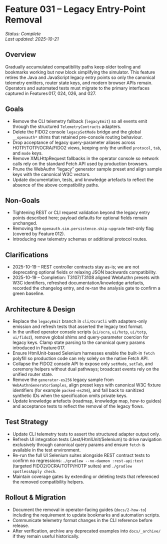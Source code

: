 # Feature 031 – Legacy Entry-Point Removal

_Status: Complete_  
_Last updated: 2025-10-21_

## Overview
Gradually accumulated compatibility paths keep older tooling and bookmarks working but now block simplifying the simulator. This feature retires the Java and JavaScript legacy entry points so only the canonical telemetry emitters, router state keys, and modern browser APIs remain. Operators and automated tests must migrate to the primary interfaces captured in Features 017, 024, 026, and 027.

## Goals
- Remove the CLI telemetry fallback (`legacyEmit`) so all events emit through the structured `TelemetryContracts` adapters.
- Delete the FIDO2 console `legacySetMode` bridge and the global `__openauth*` shims that retained pre-console routing behaviour.
- Drop acceptance of legacy query-parameter aliases across HOTP/TOTP/OCRA/FIDO2 views, keeping only the unified `protocol`, `tab`, and `mode` keys.
- Remove XMLHttpRequest fallbacks in the operator console so network calls rely on the standard Fetch API used by production browsers.
- Prune the WebAuthn “legacy” generator sample preset and align sample keys with the canonical W3C vectors.
- Update documentation, tests, and knowledge artefacts to reflect the absence of the above compatibility paths.

## Non-Goals
- Tightening REST or CLI request validation beyond the legacy entry points described here; payload defaults for optional fields remain unchanged.
- Removing the `openauth.sim.persistence.skip-upgrade` test-only flag (covered by Feature 012).
- Introducing new telemetry schemas or additional protocol routes.

## Clarifications
- 2025-10-19 – REST controller contracts stay as-is; we are not deprecating optional fields or relaxing JSON backwards compatibility.
- 2025-10-19 – Completion: T3107/T3108 aligned WebAuthn presets with W3C identifiers, refreshed documentation/knowledge artefacts, recorded the changelog entry, and re-ran the analysis gate to confirm a green baseline.

## Architecture & Design
- Replace the `legacyEmit` branch in `cli/OcraCli` with adapters-only emission and refresh tests that asserted the legacy text format.
- In the unified operator console scripts (`ui/ocra`, `ui/hotp`, `ui/totp`, `ui/fido2`), remove global shims and query-parameter coercion for legacy keys. Clamp state parsing to the canonical query params introduced in Feature 017.
- Ensure HtmlUnit-based Selenium harnesses enable the built-in `fetch` polyfill so production code can rely solely on the native Fetch API.
- Collapse the FIDO2 console API to expose only `setMode`, `setTab`, and ceremony helpers without dual pathways; broadcast events rely on the unified router state.
- Remove the `generator-es256` legacy sample from `WebAuthnGeneratorSamples`, align preset keys with canonical W3C fixture identifiers (for example `packed-es256`), and fall back to sanitized synthetic IDs when the specification omits private keys.
- Update knowledge artefacts (roadmap, knowledge map, how-to guides) and acceptance tests to reflect the removal of the legacy flows.

## Test Strategy
- Update CLI telemetry tests to assert the structured adapter output only.
- Refresh UI integration tests (Jest/HtmlUnit/Selenium) to drive navigation exclusively through canonical query params and ensure `fetch` is available in the test environment.
- Re-run the full UI Selenium suites alongside REST contract tests to confirm no regressions: `./gradlew --no-daemon :rest-api:test` (targeted FIDO2/OCRA/TOTP/HOTP suites) and `./gradlew spotlessApply check`.
- Maintain coverage gates by extending or deleting tests that referenced the removed compatibility helpers.

## Rollout & Migration
- Document the removal in operator-facing guides (`docs/2-how-to`) including the requirement to update bookmarks and automation scripts.
- Communicate telemetry format changes in the CLI reference before release.
- After verification, archive any deprecated examples into `docs/_archive/` if they remain useful historically.
